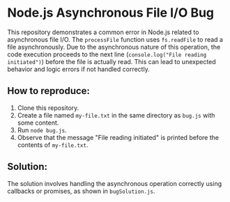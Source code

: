 # Node.js Asynchronous File I/O Bug
This repository demonstrates a common error in Node.js related to asynchronous file I/O.  The `processFile` function uses `fs.readFile` to read a file asynchronously.  Due to the asynchronous nature of this operation, the code execution proceeds to the next line (`console.log("File reading initiated")`) before the file is actually read. This can lead to unexpected behavior and logic errors if not handled correctly.

## How to reproduce:
1. Clone this repository.
2. Create a file named `my-file.txt` in the same directory as `bug.js` with some content.
3. Run `node bug.js`.
4. Observe that the message "File reading initiated" is printed before the contents of `my-file.txt`.

## Solution:
The solution involves handling the asynchronous operation correctly using callbacks or promises, as shown in `bugSolution.js`.